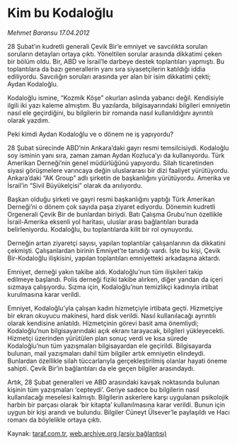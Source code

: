 # Kim bu Kodaloğlu

*Mehmet Baransu 17.04.2012*

<div class="yazi"><p>28 Şubat’ın kudretli generali Çevik Bir’e emniyet ve savcılıkta sorulan soruların detayları ortaya çıktı. Yöneltilen sorular arasında dikkatimi çeken bir bölüm oldu. Bir, ABD ve İsrail’le darbeye destek toplantıları yapmıştı. Bu toplantılara da bazı generallerin yanı sıra siyasetçilerin katıldığı iddia ediliyordu. Savcılığın soruları arasında yer alan bir isim dikkatimi çekti; Aydan Kodaloğlu.</p>
<p>Kodaloğlu ismine, “Kozmik Köşe” okurları aslında yabancı değil. Kendisiyle ilgili iki yazı kaleme almıştım. Bu yazılarda, bilgisayarındaki bilgileri emniyetin nasıl ele geçirdiğini, bu bilgilerin bir romanda nasıl kullanıldığını ayrıntılı olarak yazdım.</p>
<p>Peki kimdi Aydan Kodaloğlu ve o dönem ne iş yapıyordu?</p>
<p>28 Şubat sürecinde ABD’nin Ankara’daki gayrı resmi temsilcisiydi. Kodaloğlu soy isminin yanı sıra, zaman zaman Aydan Kozluca’yı da kullanıyordu. Türk Amerikan Derneği’nin genel müdürlüğünü yapıyordu. Silah ticaretinden siyasi görüşmelere varıncaya değin uluslararası bir dizi faaliyet yürütüyordu. Ankara’daki “AK Group” adlı şirketin de başkanlığını yürütüyordu. Amerika ve İsrail’in “Sivil Büyükelçisi” olarak da anılıyordu.</p>
<p>Başkan olduğu şirketi ve gayri resmi başkanlığını yaptığı Türk Amerikan Derneği’ni o dönem çok sayıda paşa ziyaret ediyordu. Dönemin kudretli Orgenerali Çevik Bir de bunlardan biriydi. Batı Çalışma Grubu’nun özellikle İsrail-Amerika eksenli yol haritası, uluslar arası bağlantıları burada belirleniyordu. Kodaloğlu, bu toplantılarda kilit bir rol oynuyordu.</p>
<p>Derneğin artan ziyaretçi sayısı, yapılan toplantılar çalışanlarının da dikkatini çekmişti. Çalışanlardan birinin Emniyet’te tanıdığı vardı. İşte bu kişi, Çevik Bir-Kodaloğlu ilişkisini, yapılan toplantıları emniyetteki arkadaşına aktardı.</p>
<p>Emniyet, derneği yakın takibe aldı. Kodaloğlu’nun tüm ilişkileri takip edilmeye başlandı. Polis derneği fiziki takibe alırken, diğer yandan da içeri sızmaya çalışıyordu. Sızma için, Kodaloğlu’nun temizlikçi kadınıyla irtibat kurulmasına karar verildi.</p>
<p>Emniyet, Kodaloğlu’yla çalışan kadın hizmetçiyle irtibata geçti. Hizmetçiye bir ekran okuyucu makinesi, hard disk verildi. Nasıl kullanılacağı ayrıntılı olarak kendisine anlatıldı. Hizmetçinin görevi basit ama önemliydi; Kodaloğlu’nun bilgisayarındaki açık ekranı tarayacak, bilgileri yükleyecekti. Hizmetçi üzerinden yürütülen plan sonuç verdi ve kısa sürede Kodaloğlu’nun tüm yazışmaları bilgisayardan ele geçirildi. Bilgisayarda bulunan, mail yazışmaları dahil tüm bilgiler artık emniyetin elindeydi. Bunlardan özellikle silah tüccarlarıyla gerçekleştirilmiş olanlar hayati öneme sahipti. Çevik Bir’in bağlantıları da ele geçen bilgiler arasındaydı.</p>
<p>Artık, 28 Şubat generalleri ve ABD arasındaki kavşak noktasında bulunan kişinin tüm yazışmaları ‘cepteydi’. Geriye sadece bu bilgilerin nasıl kullanılacağı meselesi kalmıştı. Bilgilerin askerlere karşı uygulanan psikolojik harbin bir parçası olarak ‘bir kitapta’ kullanılmasına karar verildi. Bunun için uygun bir kişi arandı ve bulundu. Bilgiler Cüneyt Ülsever’le paylaşıldı ve Hacı romanı da böylelikle ortaya çıktı.</p>
</div>

Kaynak: [taraf.com.tr](http://www.taraf.com.tr/mehmet-baransu/makale-kim-bu-kodaloglu.htm), [web.archive.org (arşiv bağlantısı)](http://web.archive.org/web/20131107043136/http://www.taraf.com.tr/mehmet-baransu/makale-kim-bu-kodaloglu.htm)
